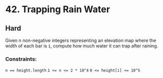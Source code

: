 # 42. Trapping Rain Water

## Hard

Given n non-negative integers representing an elevation map where the width of each bar is `1`, compute how much water
it can trap after raining.

### Constraints:

`n == height.length`
`1 <= n <= 2 * 10^4`
`0 <= height[i] <= 10^5`
